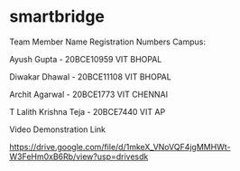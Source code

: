 # smartbridge
Team Member Name Registration Numbers Campus:

Ayush Gupta - 20BCE10959 VIT BHOPAL

Diwakar Dhawal - 20BCE11108 VIT BHOPAL

Archit Agarwal - 20BCE1773 VIT CHENNAI

T Lalith Krishna Teja - 20BCE7440 VIT AP

Video Demonstration Link

https://drive.google.com/file/d/1mkeX_VNoVQF4jgMMHWt-W3FeHm0xB6Rb/view?usp=drivesdk

